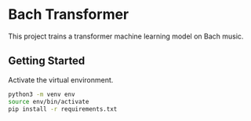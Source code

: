 # Bach Transformer

This project trains a transformer machine learning model on Bach music.

## Getting Started

Activate the virtual environment.

```sh
python3 -m venv env 
source env/bin/activate
pip install -r requirements.txt
```
